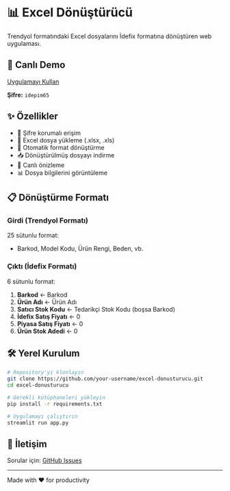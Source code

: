 # 📊 Excel Dönüştürücü

Trendyol formatındaki Excel dosyalarını İdefix formatına dönüştüren web uygulaması.

## 🚀 Canlı Demo

[Uygulamayı Kullan](https://your-app-name.streamlit.app) 

**Şifre:** `idepim65`

## ✨ Özellikler

- 🔐 Şifre korumalı erişim
- 📁 Excel dosya yükleme (.xlsx, .xls)
- 🔄 Otomatik format dönüştürme
- 📥 Dönüştürülmüş dosyayı indirme
- 👀 Canlı önizleme
- 📊 Dosya bilgilerini görüntüleme

## 📋 Dönüştürme Formatı

### Girdi (Trendyol Formatı)
25 sütunlu format:
- Barkod, Model Kodu, Ürün Rengi, Beden, vb.

### Çıktı (İdefix Formatı)  
6 sütunlu format:
1. **Barkod** ← Barkod
2. **Ürün Adı** ← Ürün Adı
3. **Satıcı Stok Kodu** ← Tedarikçi Stok Kodu (boşsa Barkod)
4. **İdefix Satış Fiyatı** ← 0
5. **Piyasa Satış Fiyatı** ← 0
6. **Ürün Stok Adedi** ← 0

## 🛠 Yerel Kurulum

```bash
# Repository'yi klonlayın
git clone https://github.com/your-username/excel-donusturucu.git
cd excel-donusturucu

# Gerekli kütüphaneleri yükleyin
pip install -r requirements.txt

# Uygulamayı çalıştırın
streamlit run app.py
```

## 📧 İletişim

Sorular için: [GitHub Issues](https://github.com/your-username/excel-donusturucu/issues)

---
Made with ❤️ for productivity